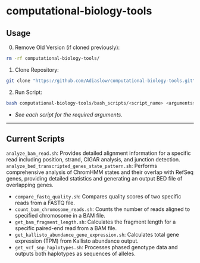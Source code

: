 # computational-biology-tools
## Usage
0. Remove Old Version (if cloned previously):
```bash
rm -rf computational-biology-tools/
```
1. Clone Repository:
```bash
git clone "https://github.com/Adiaslow/computational-biology-tools.git"
```
2. Run Script:
```bash
bash computational-biology-tools/bash_scripts/<script_name> <arguments>
```
- *See each script for the required arguments.*
---

## Current Scripts
`analyze_bam_read.sh`: Provides detailed alignment information for a specific read including position, strand, CIGAR analysis, and junction detection.
`analyze_bed_transcripted_genes_state_pattern.sh`: Performs comprehensive analysis of ChromHMM states and their overlap with RefSeq genes, providing detailed statistics and generating an output BED file of overlapping genes.
- `compare_fastq_quality.sh`: Compares quality scores of two specific reads from a FASTQ file.
- `count_bam_chromosome_reads.sh`: Counts the number of reads aligned to specified chromosome in a BAM file.
- `get_bam_fragment_length.sh`: Calculates the fragment length for a specific paired-end read from a BAM file.
- `get_kallisto_abundance_gene_expression.sh`: Calculates total gene expression (TPM) from Kallisto abundance output.
- `get_vcf_snp_haplotypes.sh`: Processes phased genotype data and outputs both haplotypes as sequences of alleles.
